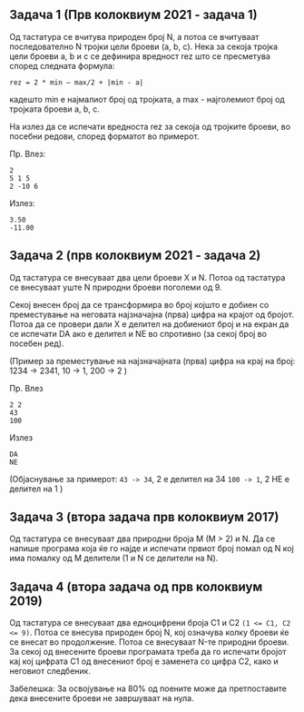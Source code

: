 ## Задача 1 (Прв колоквиум 2021 - задача 1)

Од тастатура се вчитува природен број N, а потоа се вчитуваат последователно N тројки цели броеви (a, b, c). Нека за секоја тројка цели броеви a, b и c се дефинира вредност rez што се пресметува според следната формула:

`rez = 2 * min – max/2 + |min - a|`

кадешто min е најмалиот број од тројката, а max - најголемиот број од тројката броеви a, b, c.

На излез да се испечати вредноста rez за секоја од тројките броеви, во посебни редови, според форматот во примерот.

Пр.
Влез:
```
2
5 1 5
2 -10 6
```
Излез:
```
3.50
-11.00
```

## Задача 2 (прв колоквиум 2021 - задача 2)

Од тастатура се внесуваат два цели броеви X и N. Пoтоа од тастатура се внесуваат уште N природни броеви поголеми од 9.

Секој внесен број да се трансформира во број којшто е добиен со преместување на неговата најзначајна (прва) цифра на крајот од бројот. Потоа да се провери дали Х е делител на добиениот број и на екран да се испечати DA ако е делител и NE во спротивно (за секој број во посебен ред).

(Пример за преместување на најзначајната (прва) цифра на крај на број: 1234 -> 2341, 10 -> 1, 200 -> 2 )

Пр.
Влез
```
2 2
43
100
```

Излез
```
DA
NE
```
(Објаснување за примерот:
`43 -> 34`, 2 e делител на 34
`100 -> 1`, 2 НЕ е делител на 1 )

## Задача 3 (втора задача прв колоквиум 2017)

Од тастатура се внесуваат два природни броја M (M > 2) и N. Да се напише програма која ќе го најде и испечати првиот број помал од N кој има помалку од M делители (1 и N се делители на N).

## Задача 4 (втора задача од прв колоквиум 2019)

Од тастатура се внесуваат два едноцифрени броја C1 и C2 `(1 <= C1, C2 <= 9)`. Потоа се внесува природен број N, кој означува колку броеви ќе се внесат во продолжение. Потоа се внесуваат N-те природни броеви. За секој од внесените броеви програмата треба да го испечати бројот кај кој цифрата C1 од внесениот број е заменетa со цифра C2, како и неговиот следбеник.

Забелешка: За освојување на 80% од поените може да претпоставите дека внесените броеви не завршуваат на нула.